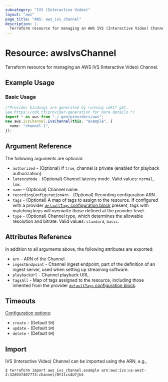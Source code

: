 ```yaml
---
subcategory: "IVS (Interactive Video)"
layout: "aws"
page_title: "AWS: aws_ivs_channel"
description: |-
  Terraform resource for managing an AWS IVS (Interactive Video) Channel.
---
```


# Resource: awsIvsChannel

Terraform resource for managing an AWS IVS (Interactive Video) Channel.

## Example Usage

### Basic Usage

```typescript
/*Provider bindings are generated by running cdktf get.
See https://cdk.tf/provider-generation for more details.*/
import * as aws from "./.gen/providers/aws";
new aws.ivsChannel.IvsChannel(this, "example", {
  name: "channel-1",
});

```

## Argument Reference

The following arguments are optional:

* `authorized` - (Optional) If `true`, channel is private (enabled for playback authorization).
* `latencyMode` - (Optional) Channel latency mode. Valid values: `normal`, `low`.
* `name` - (Optional) Channel name.
* `recordingConfigurationArn` - (Optional) Recording configuration ARN.
* `tags` - (Optional) A map of tags to assign to the resource. If configured with a provider [`defaultTags` configuration block](https://registry.terraform.io/providers/hashicorp/aws/latest/docs#default_tags-configuration-block) present, tags with matching keys will overwrite those defined at the provider-level.
* `type` - (Optional) Channel type, which determines the allowable resolution and bitrate. Valid values: `standard`, `basic`.

## Attributes Reference

In addition to all arguments above, the following attributes are exported:

* `arn` - ARN of the Channel.
* `ingestEndpoint` - Channel ingest endpoint, part of the definition of an ingest server, used when setting up streaming software.
* `playbackUrl` - Channel playback URL.
* `tagsAll` - Map of tags assigned to the resource, including those inherited from the provider [`defaultTags` configuration block](https://registry.terraform.io/providers/hashicorp/aws/latest/docs#default_tags-configuration-block).

## Timeouts

[Configuration options](https://www.terraform.io/docs/configuration/blocks/resources/syntax.html#operation-timeouts):

* `create` - (Default `5M`)
* `update` - (Default `5M`)
* `delete` - (Default `5M`)

## Import

IVS (Interactive Video) Channel can be imported using the ARN, e.g.,

```console
$ terraform import aws_ivs_channel.example arn:aws:ivs:us-west-2:326937407773:channel/0Y1lcs4U7jk5
```
